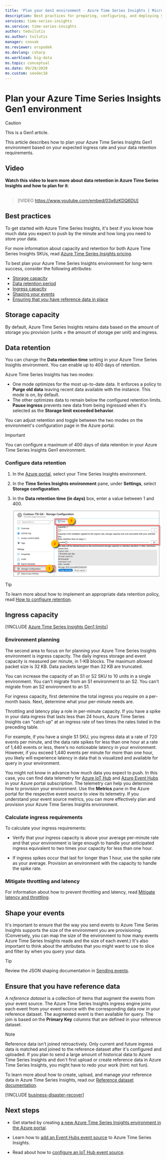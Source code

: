 ```yaml
---
title: 'Plan your Gen1 environment - Azure Time Series Insights | Microsoft Docs'
description: Best practices for preparing, configuring, and deploying your Azure Time Series Insights Gen1 environment.
services: time-series-insights
ms.service: time-series-insights
author: tedvilutis
ms.author: tvilutis
manager: cnovak
ms.reviewer: orspodek
ms.devlang: csharp
ms.workload: big-data
ms.topic: conceptual
ms.date: 09/29/2020
ms.custom: seodec18
---
```


# Plan your Azure Time Series Insights Gen1 environment

> [!CAUTION]
> This is a Gen1 article.

This article describes how to plan your Azure Time Series Insights Gen1 environment based on your expected ingress rate and your data retention requirements.

## Video

**Watch this video to learn more about data retention in Azure Time Series Insights and how to plan for it**:<br /><br />

> [!VIDEO https://www.youtube.com/embed/03x6zKDQ6DU]

## Best practices

To get started with Azure Time Series Insights, it's best if you know how much data you expect to push by the minute and how long you need to store your data.

For more information about capacity and retention for both Azure Time Series Insights SKUs, read [Azure Time Series Insights pricing](https://azure.microsoft.com/pricing/details/time-series-insights/).

To best plan your Azure Time Series Insights environment for long-term success, consider the following attributes:

- [Storage capacity](#storage-capacity)
- [Data retention period](#data-retention)
- [Ingress capacity](#ingress-capacity)
- [Shaping your events](#shape-your-events)
- [Ensuring that you have reference data in place](#ensure-that-you-have-reference-data)

## Storage capacity

By default, Azure Time Series Insights retains data based on the amount of storage you provision (units &#215; the amount of storage per unit) and ingress.

## Data retention

You can change the **Data retention time** setting in your Azure Time Series Insights environment. You can enable up to 400 days of retention.

Azure Time Series Insights has two modes:

- One mode optimizes for the most up-to-date data. It enforces a policy to **Purge old data** leaving recent data available with the instance. This mode is on, by default.
- The other optimizes data to remain below the configured retention limits. **Pause ingress** prevents new data from being ingressed when it's selected as the **Storage limit exceeded behavior**.

You can adjust retention and toggle between the two modes on the environment's configuration page in the Azure portal.

> [!IMPORTANT]
> You can configure a maximum of 400 days of data retention in your Azure Time Series Insights Gen1 environment.

### Configure data retention

1. In the [Azure portal](https://portal.azure.com), select your Time Series Insights environment.

1. In the **Time Series Insights environment** pane, under **Settings**, select **Storage configuration**.

1. In the **Data retention time (in days)** box, enter a value between 1 and 400.

   [![Configure retention](media/data-retention/configure-data-retention.png)](media/data-retention/configure-data-retention.png#lightbox)

> [!TIP]
> To learn more about how to implement an appropriate data retention policy, read [How to configure retention](./time-series-insights-how-to-configure-retention.md).

## Ingress capacity

[!INCLUDE [Azure Time Series Insights Gen1 limits](../../includes/time-series-insights-ga-limits.md)]

### Environment planning

The second area to focus on for planning your Azure Time Series Insights environment is ingress capacity. The daily ingress storage and event capacity is measured per minute, in 1-KB blocks. The maximum allowed packet size is 32 KB. Data packets larger than 32 KB are truncated.

You can increase the capacity of an S1 or S2 SKU to 10 units in a single environment. You can't migrate from an S1 environment to an S2. You can't migrate from an S2 environment to an S1.

For ingress capacity, first determine the total ingress you require on a per-month basis. Next, determine what your per-minute needs are.

Throttling and latency play a role in per-minute capacity. If you have a spike in your data ingress that lasts less than 24 hours, Azure Time Series Insights can "catch up" at an ingress rate of two times the rates listed in the preceding table.

For example, if you have a single S1 SKU, you ingress data at a rate of 720 events per minute, and the data rate spikes for less than one hour at a rate of 1,440 events or less, there's no noticeable latency in your environment. However, if you exceed 1,440 events per minute for more than one hour, you likely will experience latency in data that is visualized and available for query in your environment.

You might not know in advance how much data you expect to push. In this case, you can find data telemetry for [Azure IoT Hub](../iot-hub/monitor-iot-hub.md) and [Azure Event Hubs](/archive/blogs/cloud_solution_architect/using-the-azure-rest-apis-to-retrieve-event-hub-metrics) in your Azure portal subscription. The telemetry can help you determine how to provision your environment. Use the **Metrics** pane in the Azure portal for the respective event source to view its telemetry. If you understand your event source metrics, you can more effectively plan and provision your Azure Time Series Insights environment.

### Calculate ingress requirements

To calculate your ingress requirements:

- Verify that your ingress capacity is above your average per-minute rate and that your environment is large enough to handle your anticipated ingress equivalent to two times your capacity for less than one hour.

- If ingress spikes occur that last for longer than 1 hour, use the spike rate as your average. Provision an environment with the capacity to handle the spike rate.

### Mitigate throttling and latency

For information about how to prevent throttling and latency, read [Mitigate latency and throttling](time-series-insights-environment-mitigate-latency.md).

## Shape your events

It's important to ensure that the way you send events to Azure Time Series Insights supports the size of the environment you are provisioning. (Conversely, you can map the size of the environment to how many events Azure Time Series Insights reads and the size of each event.) It's also important to think about the attributes that you might want to use to slice and filter by when you query your data.

> [!TIP]
> Review the JSON shaping documentation in [Sending events](time-series-insights-send-events.md).

## Ensure that you have reference data

A *reference dataset* is a collection of items that augment the events from your event source. The Azure Time Series Insights ingress engine joins each event from your event source with the corresponding data row in your reference dataset. The augmented event is then available for query. The join is based on the **Primary Key** columns that are defined in your reference dataset.

> [!NOTE]
> Reference data isn't joined retroactively. Only current and future ingress data is matched and joined to the reference dataset after it's configured and uploaded. If you plan to send a large amount of historical data to Azure Time Series Insights and don't first upload or create reference data in Azure Time Series Insights, you might have to redo your work (hint: not fun).

To learn more about how to create, upload, and manage your reference data in Azure Time Series Insights, read our [Reference dataset documentation](time-series-insights-add-reference-data-set.md).

[!INCLUDE [business-disaster-recover](../../includes/time-series-insights-business-recovery.md)]

## Next steps

- Get started by creating [a new Azure Time Series Insights environment in the Azure portal](time-series-insights-get-started.md).

- Learn how to [add an Event Hubs event source](./how-to-ingest-data-event-hub.md) to Azure Time Series Insights.

- Read about how to [configure an IoT Hub event source](./how-to-ingest-data-iot-hub.md).
